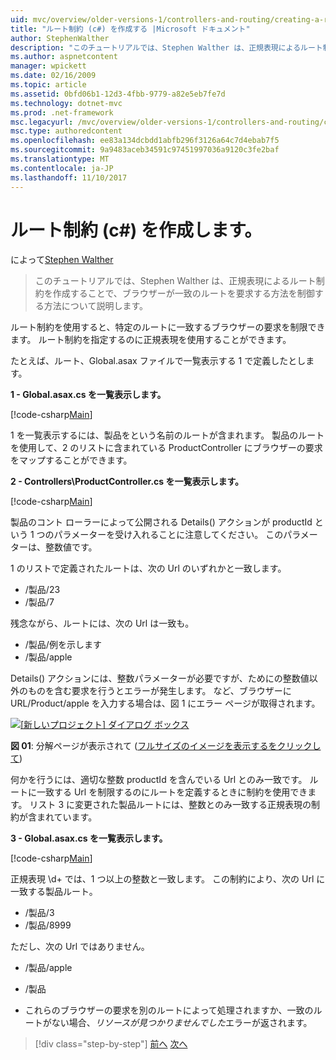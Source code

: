 ```yaml
---
uid: mvc/overview/older-versions-1/controllers-and-routing/creating-a-route-constraint-cs
title: "ルート制約 (c#) を作成する |Microsoft ドキュメント"
author: StephenWalther
description: "このチュートリアルでは、Stephen Walther は、正規表現によるルート制約を作成することで、ブラウザーが一致のルートを要求する方法を制御する方法について説明します。"
ms.author: aspnetcontent
manager: wpickett
ms.date: 02/16/2009
ms.topic: article
ms.assetid: 0bfd06b1-12d3-4fbb-9779-a82e5eb7fe7d
ms.technology: dotnet-mvc
ms.prod: .net-framework
msc.legacyurl: /mvc/overview/older-versions-1/controllers-and-routing/creating-a-route-constraint-cs
msc.type: authoredcontent
ms.openlocfilehash: ee83a134dcbdd1abfb296f3126a64c7d4ebab7f5
ms.sourcegitcommit: 9a9483aceb34591c97451997036a9120c3fe2baf
ms.translationtype: MT
ms.contentlocale: ja-JP
ms.lasthandoff: 11/10/2017
---
```

<a name="creating-a-route-constraint-c"></a>ルート制約 (c#) を作成します。
====================
によって[Stephen Walther](https://github.com/StephenWalther)

> このチュートリアルでは、Stephen Walther は、正規表現によるルート制約を作成することで、ブラウザーが一致のルートを要求する方法を制御する方法について説明します。


ルート制約を使用すると、特定のルートに一致するブラウザーの要求を制限できます。 ルート制約を指定するのに正規表現を使用することができます。

たとえば、ルート、Global.asax ファイルで一覧表示する 1 で定義したとします。

**1 - Global.asax.cs を一覧表示します。**

[!code-csharp[Main](creating-a-route-constraint-cs/samples/sample1.cs)]

1 を一覧表示するには、製品をという名前のルートが含まれます。 製品のルートを使用して、2 のリストに含まれている ProductController にブラウザーの要求をマップすることができます。

**2 - Controllers\ProductController.cs を一覧表示します。**

[!code-csharp[Main](creating-a-route-constraint-cs/samples/sample2.cs)]

製品のコント ローラーによって公開される Details() アクションが productId という 1 つのパラメーターを受け入れることに注意してください。 このパラメーターは、整数値です。

1 のリストで定義されたルートは、次の Url のいずれかと一致します。

- /製品/23
- /製品/7

残念ながら、ルートには、次の Url は一致も。

- /製品/例を示します
- /製品/apple

Details() アクションには、整数パラメーターが必要ですが、ためにの整数値以外のものを含む要求を行うとエラーが発生します。 など、ブラウザーに URL/Product/apple を入力する場合は、図 1 にエラー ページが取得されます。


[![[新しいプロジェクト] ダイアログ ボックス](creating-a-route-constraint-cs/_static/image1.jpg)](creating-a-route-constraint-cs/_static/image1.png)

**図 01**: 分解ページが表示されて ([フルサイズのイメージを表示するをクリックして](creating-a-route-constraint-cs/_static/image2.png))


何かを行うには、適切な整数 productId を含んでいる Url とのみ一致です。 ルートに一致する Url を制限するのにルートを定義するときに制約を使用できます。 リスト 3 に変更された製品ルートには、整数とのみ一致する正規表現の制約が含まれています。

**3 - Global.asax.cs を一覧表示します。**

[!code-csharp[Main](creating-a-route-constraint-cs/samples/sample3.cs)]

正規表現 \d+ では、1 つ以上の整数と一致します。 この制約により、次の Url に一致する製品ルート。

- /製品/3
- /製品/8999

ただし、次の Url ではありません。

- /製品/apple
- /製品

- これらのブラウザーの要求を別のルートによって処理されますか、一致のルートがない場合、*リソースが見つかりませんでした*エラーが返されます。

>[!div class="step-by-step"]
[前へ](creating-custom-routes-cs.md)
[次へ](creating-a-custom-route-constraint-cs.md)
